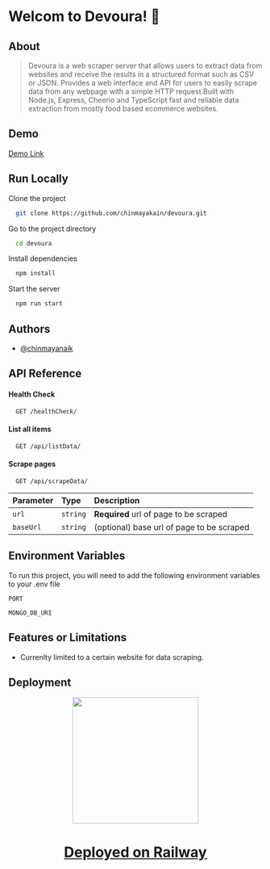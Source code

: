 
# Welcom to Devoura! 👋


## About

> Devoura is a web scraper server that allows users to extract data from websites and receive the results in a structured format such as CSV or JSON. Provides a web interface and API for users to easily scrape data from any webpage with a simple HTTP request.Built with Node.js, Express, Cheerio and TypeScript fast and reliable data extraction from mostly food based ecommerce websites.


## Demo

[Demo Link](https://devoura-production.up.railway.app/)


## Run Locally

Clone the project

```bash
  git clone https://github.com/chinmayakain/devoura.git
```

Go to the project directory

```bash
  cd devoura
```

Install dependencies

```bash
  npm install
```

Start the server

```bash
  npm run start
```


## Authors

- [@chinmayanaik](https://www.github.com/chinmayakain)

## API Reference

#### Health Check

```http
  GET /healthCheck/
```

#### List all items

```http
  GET /api/listData/
```
#### Scrape pages

```http
  GET /api/scrapeData/
```

| Parameter | Type     | Description                       |
| :-------- | :------- | :-------------------------------- |
| `url`      | `string` | **Required** url of page to be scraped |
| `baseUrl`      | `string` | (optional) base url of page to be scraped |



## Environment Variables

To run this project, you will need to add the following environment variables to your .env file

`PORT`

`MONGO_DB_URI`


## Features or Limitations

- Currenlty limited to a certain website for data scraping.


## Deployment

<p align="center">
  <img src="https://railway.app/brand/logo-light.png" width="250">
<p>

 
<div align="center">
    <h1>
        <a href="https://railway.app/">
            Deployed on Railway
        </a>
    </h1>
</div>
